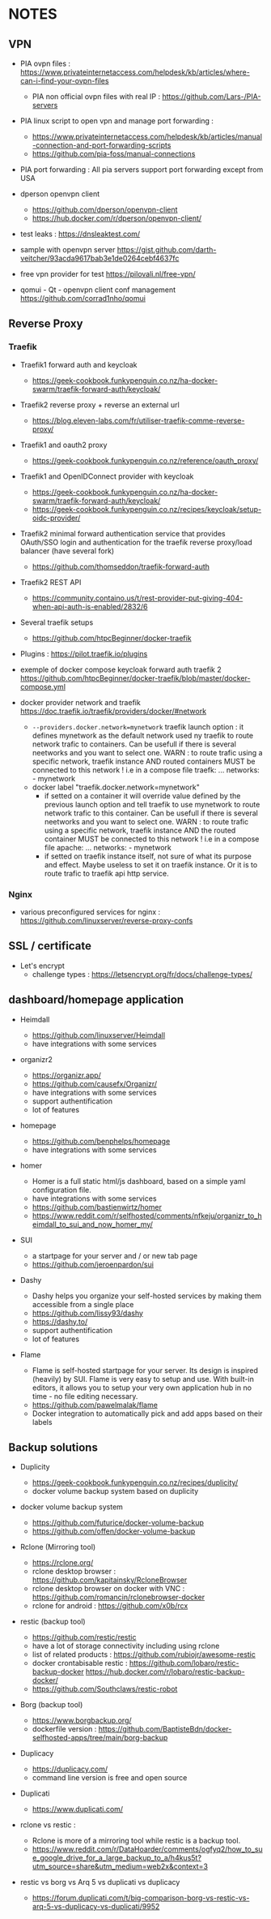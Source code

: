 # NOTES



## VPN

* PIA ovpn files : https://www.privateinternetaccess.com/helpdesk/kb/articles/where-can-i-find-your-ovpn-files
    * PIA non official ovpn files with real IP : https://github.com/Lars-/PIA-servers
* PIA linux script to open vpn and manage port forwarding : 
    * https://www.privateinternetaccess.com/helpdesk/kb/articles/manual-connection-and-port-forwarding-scripts
    * https://github.com/pia-foss/manual-connections
* PIA port forwarding : All pia servers support port forwarding except from USA

* dperson openvpn client
    * https://github.com/dperson/openvpn-client
    * https://hub.docker.com/r/dperson/openvpn-client/

* test leaks : https://dnsleaktest.com/
* sample with openvpn server https://gist.github.com/darth-veitcher/93acda9617bab3e1de0264cebf4637fc
* free vpn provider for test https://pilovali.nl/free-vpn/
* qomui - Qt - openvpn client conf management  https://github.com/corrad1nho/qomui

## Reverse Proxy

### Traefik

* Traefik1 forward auth and keycloak 
    * https://geek-cookbook.funkypenguin.co.nz/ha-docker-swarm/traefik-forward-auth/keycloak/
* Traefik2 reverse proxy + reverse an external url
    * https://blog.eleven-labs.com/fr/utiliser-traefik-comme-reverse-proxy/
* Traefik1 and oauth2 proxy 
    * https://geek-cookbook.funkypenguin.co.nz/reference/oauth_proxy/
* Traefik1 and OpenIDConnect provider with keycloak 
    * https://geek-cookbook.funkypenguin.co.nz/ha-docker-swarm/traefik-forward-auth/keycloak/
    * https://geek-cookbook.funkypenguin.co.nz/recipes/keycloak/setup-oidc-provider/
* Traefik2 minimal forward authentication service that provides OAuth/SSO login and authentication for the traefik reverse proxy/load balancer (have several fork)
    * https://github.com/thomseddon/traefik-forward-auth
* Traefik2 REST API
    * https://community.containo.us/t/rest-provider-put-giving-404-when-api-auth-is-enabled/2832/6

* Several traefik setups
    * https://github.com/htpcBeginner/docker-traefik

* Plugins : https://pilot.traefik.io/plugins

* exemple of docker compose keycloak forward auth traefik 2 https://github.com/htpcBeginner/docker-traefik/blob/master/docker-compose.yml


* docker provider network and traefik https://doc.traefik.io/traefik/providers/docker/#network
     * `--providers.docker.network=mynetwork` traefik launch option : it defines mynetwork as the default network used ny traefik to route network trafic to containers. Can be usefull if there is several neetworks and you want to select one. WARN : to route trafic using a specific network, traefik instance AND routed containers MUST be connected to this network ! 
        i.e in a compose file
        traefk:
            ...
            networks:
                - mynetwork
    * docker label "traefik.docker.network=mynetwork" 
        * if setted on a container it will override value defined by the previous launch option and tell traefik to use mynetwork to route network trafic to this container. Can be usefull if there is several neetworks and you want to select one. WARN : to route trafic using a specific network, traefik instance AND the routed container MUST be connected to this network ! 
        i.e in a compose file
        apache:
            ...
            networks:
                - mynetwork
        * if setted on traefik instance itself, not sure of what its purpose and effect. Maybe useless to set it on traefik instance. Or it is to route trafic to traefik api http service.
   

### Nginx

* various preconfigured services for nginx : https://github.com/linuxserver/reverse-proxy-confs

## SSL / certificate

* Let's encrypt
    * challenge types : https://letsencrypt.org/fr/docs/challenge-types/




## dashboard/homepage application

* Heimdall
    * https://github.com/linuxserver/Heimdall
    * have integrations with some services

* organizr2
    * https://organizr.app/
    * https://github.com/causefx/Organizr/
    * have integrations with some services
    * support authentification
    * lot of features

* homepage    
    * https://github.com/benphelps/homepage
    * have integrations with some services

* homer
    * Homer is a full static html/js dashboard, based on a simple yaml configuration file.
    * have integrations with some services
    * https://github.com/bastienwirtz/homer
    * https://www.reddit.com/r/selfhosted/comments/nfkeju/organizr_to_heimdall_to_sui_and_now_homer_my/

* SUI
    * a startpage for your server and / or new tab page
    * https://github.com/jeroenpardon/sui

* Dashy
    * Dashy helps you organize your self-hosted services by making them accessible from a single place
    * https://github.com/lissy93/dashy
    * https://dashy.to/
    * support authentification
    * lot of features

* Flame
    * Flame is self-hosted startpage for your server. Its design is inspired (heavily) by SUI. Flame is very easy to setup and use. With built-in editors, it allows you to setup your very own application hub in no time - no file editing necessary.
    * https://github.com/pawelmalak/flame
    * Docker integration to automatically pick and add apps based on their labels

## Backup solutions

* Duplicity
    * https://geek-cookbook.funkypenguin.co.nz/recipes/duplicity/
    * docker volume backup system based on duplicity

* docker volume backup system
    * https://github.com/futurice/docker-volume-backup
    * https://github.com/offen/docker-volume-backup

* Rclone (Mirroring tool)
    * https://rclone.org/ 
    * rclone desktop browser : https://github.com/kapitainsky/RcloneBrowser
    * rclone desktop browser on docker with VNC : https://github.com/romancin/rclonebrowser-docker
    * rclone for android : https://github.com/x0b/rcx

* restic (backup tool)
    * https://github.com/restic/restic
    * have a lot of storage connectivity including using rclone
    * list of related products : https://github.com/rubiojr/awesome-restic
    * docker crontabisable restic : https://github.com/lobaro/restic-backup-docker https://hub.docker.com/r/lobaro/restic-backup-docker/
    * https://github.com/Southclaws/restic-robot

* Borg (backup tool)
    * https://www.borgbackup.org/
    * dockerfile version : https://github.com/BaptisteBdn/docker-selfhosted-apps/tree/main/borg-backup

* Duplicacy
    * https://duplicacy.com/
    * command line version is free and open source

* Duplicati
    * https://www.duplicati.com/

* rclone vs restic : 
    * Rclone is more of a mirroring tool while restic is a backup tool.
    * https://www.reddit.com/r/DataHoarder/comments/ogfyq2/how_to_sue_google_drive_for_a_large_backup_to_a/h4kus5t?utm_source=share&utm_medium=web2x&context=3

* restic vs borg vs Arq 5 vs duplicati vs duplicacy
    * https://forum.duplicati.com/t/big-comparison-borg-vs-restic-vs-arq-5-vs-duplicacy-vs-duplicati/9952